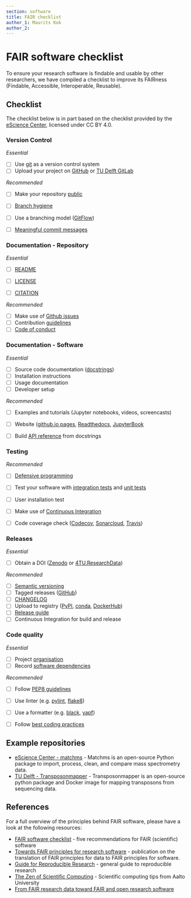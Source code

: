 ```yaml
---
section: software
title: FAIR checklist
author_1: Maurits Kok
author_2: 
---
```


# FAIR software checklist

To ensure your research software is findable and usable by other researchers, we have compiled a checklist to improve its FAIRness (Findable, Accessible, Interoperable, Reusable).


## Checklist

The checklist below is in part based on the checklist provided by the [eScience Center](https://guide.esciencecenter.nl/#/nlesc_specific/checklist_matrix), licensed under CC BY 4.0.

### Version Control  
_Essential_  
- [ ] Use [git](https://www.atlassian.com/git) as a version control system 
- [ ] Upload your project on [GitHub](https://github.com/) or [TU Delft GitLab](https://gitlab.tudelft.nl/)

_Recommended_  
- [ ] Make your repository [public](https://coderefinery.github.io/social-coding/)
- [ ] [Branch hygiene](https://coderefinery.github.io/git-branch-design/)
- [ ] Use a branching model ([GitFlow](https://www.atlassian.com/git/tutorials/comparing-workflows/gitflow-workflow))
- [ ] [Meaningful commit messages](https://www.git-scm.com/book/en/v2/Distributed-Git-Contributing-to-a-Project#_commit_guidelines)


### Documentation - Repository
_Essential_  
- [ ] [README](https://github.com/18F/open-source-guide/blob/18f-pages/pages/making-readmes-readable.md)
- [ ] [LICENSE](https://doi.org/10.5281/zenodo.4629662)
- [ ] [CITATION](https://docs.github.com/en/repositories/managing-your-repositorys-settings-and-features/customizing-your-repository/about-citation-files)


_Recommended_  
- [ ] Make use of [Github issues](https://docs.github.com/en/issues/tracking-your-work-with-issues/about-issues)
- [ ] Contribution [guidelines](https://docs.github.com/en/communities/setting-up-your-project-for-healthy-contributions/setting-guidelines-for-repository-contributors)
- [ ] [Code of conduct](https://docs.github.com/en/communities/setting-up-your-project-for-healthy-contributions/adding-a-code-of-conduct-to-your-project)

### Documentation - Software
_Essential_  
- [ ] Source code documentation ([docstrings](https://numpydoc.readthedocs.io/en/latest/format.html))
- [ ] Installation instructions
- [ ] Usage documentation
- [ ] Developer setup

_Recommended_  
- [ ] Examples and tutorials (Jupyter notebooks, videos, screencasts)
- [ ] Website ([github.io pages](https://pages.github.com/), [Readthedocs](https://readthedocs.org/), [JupyterBook](https://jupyterbook.org/intro.html)
- [ ] Build [API reference](https://developer.lsst.io/python/numpydoc.html) from docstrings


### Testing
_Recommended_  
- [ ] [Defensive programming](https://swcarpentry.github.io/python-novice-inflammation/10-defensive.html)
- [ ] Test your software with [integration tests](https://the-turing-way.netlify.app/reproducible-research/testing/testing-integrationtest.html) and [unit tests](https://the-turing-way.netlify.app/reproducible-research/testing/testing-unittest.html)
- [ ] User installation test
- [ ] Make use of [Continuous Integration](https://the-turing-way.netlify.app/reproducible-research/ci/ci-options.html)
- [ ] Code coverage check ([Codecov](https://about.codecov.io/), [Sonarcloud](https://sonarcloud.io/), [Travis](https://www.travis-ci.com/))


### Releases
_Essential_  
- [ ] Obtain a DOI ([Zenodo](https://zenodo.org/) or [4TU.ResearchData](https://data.4tu.nl/info/about-your-data/getting-started))

_Recommended_  
- [ ] [Semantic versioning](https://semver.org/)
- [ ] Tagged releases ([GitHub](https://docs.github.com/en/repositories/releasing-projects-on-github))
- [ ] [CHANGELOG](https://keepachangelog.com/en/1.0.0/)
- [ ] Upload to registry ([PyPI](https://realpython.com/pypi-publish-python-package/), [conda](https://conda.io/projects/conda-build/en/latest/user-guide/tutorials/build-pkgs.html), [DockerHub](https://docs.docker.com/docker-hub/repos/))
- [ ] [Release guide](https://docs.github.com/en/repositories/releasing-projects-on-github/managing-releases-in-a-repository)
- [ ] Continuous Integration for build and release

### Code quality
_Essential_
- [ ] Project [organisation](https://coderefinery.github.io/reproducible-research/organizing-projects/)
- [ ] Record [software dependencies](https://coderefinery.github.io/reproducible-research/dependencies/)

_Recommended_
- [ ] Follow [PEP8 guidelines](https://realpython.com/python-pep8/)
- [ ] Use linter (e.g. [pylint](https://pypi.org/project/pylint/), [flake8](https://pypi.org/project/flake8/))
- [ ] Use a formatter (e.g. [black](https://github.com/psf/black), [yapf](https://github.com/google/yapf))
- [ ] Follow [best coding practices](https://alan-turing-institute.github.io/rse-course/html/module07_construction_and_design/index.html)

    

## Example repositories
* [eScience Center - matchms](https://github.com/matchms/matchms) - Matchms is an open-source Python package to import, process, clean, and compare mass spectrometry data.
* [TU Delft - Transposonmapper](https://github.com/SATAY-LL/Transposonmapper) - Transposonmapper is an open-source python package and Docker image for mapping transposons from sequencing data.

## References

For a full overview of the principles behind FAIR software, please have a look at the following resources:

* [FAIR software checklist](https://fair-software.nl/) - five recommendations for FAIR (scientific) software 
* [Towards FAIR principles for research software](https://content.iospress.com/articles/data-science/ds190026) - publication on the translation of FAIR principles for data to FAIR principles for software.
* [Guide for Reproducible Research](https://the-turing-way.netlify.app/reproducible-research/reproducible-research.html) - general guide to reproducible research
* [The Zen of Scientific Computing](https://scicomp.aalto.fi/scicomp/zen-of-scicomp/#) - Scientific computing tips from Aalto University
* [From FAIR research data toward FAIR and open research software](https://doi.org/10.1515/itit-2019-0040)
